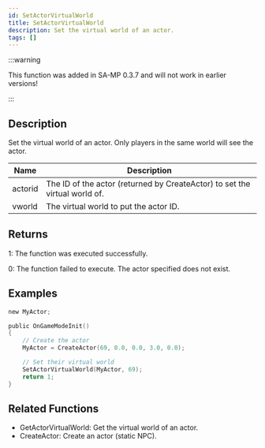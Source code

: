 ```yaml
---
id: SetActorVirtualWorld
title: SetActorVirtualWorld
description: Set the virtual world of an actor.
tags: []
---
```


<TagLinks />

:::warning

This function was added in SA-MP 0.3.7 and will not work in earlier versions!

:::

## Description

Set the virtual world of an actor. Only players in the same world will see the actor.


| Name | Description |
|------|-------------|
|actorid | The ID of the actor (returned by CreateActor) to set the virtual world of.|
|vworld | The virtual world to put the actor ID.|


## Returns

 1: The function was executed successfully. 

 0: The function failed to execute. The actor specified does not exist.


## Examples


```c
new MyActor;

public OnGameModeInit()
{
    // Create the actor
    MyActor = CreateActor(69, 0.0, 0.0, 3.0, 0.0);

    // Set their virtual world
    SetActorVirtualWorld(MyActor, 69);
    return 1;
}
```


## Related Functions


-  GetActorVirtualWorld: Get the virtual world of an actor.
-  CreateActor: Create an actor (static NPC).